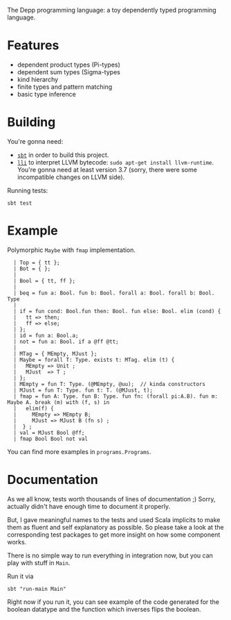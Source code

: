The Depp programming language: a toy dependently typed programming language.

# Features
* dependent product types (Pi-types)
* dependent sum types (Sigma-types
* kind hierarchy
* finite types and pattern matching
* basic type inference

# Building
You're gonna need:

 * [`sbt`](http://www.scala-sbt.org/) in order to build this project.
 * [`lli`](http://llvm.org/releases/3.8.0/docs/CommandGuide/lli.html) to interpret LLVM bytecode: `sudo apt-get install llvm-runtime`.
 You're gonna need at least version 3.7 (sorry, there were some incompatible changes on LLVM side).

Running tests:

    sbt test

# Example

Polymorphic `Maybe` with `fmap` implementation.

      | Top = { tt };
      | Bot = { };
      |
      | Bool = { tt, ff };
      |
      | beq = fun a: Bool. fun b: Bool. forall a: Bool. forall b: Bool. Type
      |
      | if = fun cond: Bool.fun then: Bool. fun else: Bool. elim (cond) {
      |   tt => then;
      |   ff => else;
      | };
      | id = fun a: Bool.a;
      | not = fun a: Bool. if a @ff @tt;
      |
      | MTag = { MEmpty, MJust };
      | Maybe = forall T: Type. exists t: MTag. elim (t) {
      |   MEmpty => Unit ;
      |   MJust  => T ;
      | };
      | MEmpty = fun T: Type. (@MEmpty, @uu);  // kinda constructors
      | MJust = fun T: Type. fun t: T. (@MJust, t);
      | fmap = fun A: Type. fun B: Type. fun fn: (forall pi:A.B). fun m: Maybe A. break (m) with (f, s) in
      |   elim(f) {
      |     MEmpty => MEmpty B;
      |     MJust => MJust B (fn s) ;
      |  } ;
      | val = MJust Bool @ff;
      | fmap Bool Bool not val

You can find more examples in `programs.Programs`.

# Documentation
As we all know, tests worth thousands of lines of documentation ;) Sorry, actually didn't have
 enough time to document it properly.

But, I gave meaningful names to the tests and used Scala implicits to make them as
fluent and self explanatory as possible. So please take a look at the corresponding test packages
to get more insight on how some component works.

There is no simple way to run everything in integration now, but you can play with stuff in `Main`.

Run it via

    sbt "run-main Main"

Right now if you run it, you can see example of the code generated for the boolean datatype and
the function which inverses flips the boolean.
